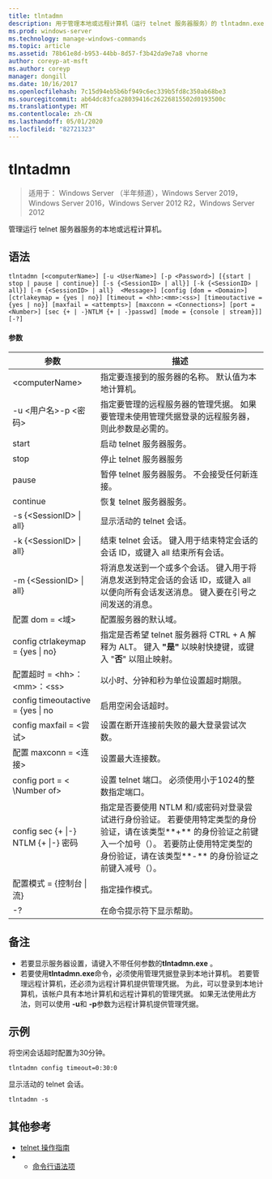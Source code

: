 ```yaml
---
title: tlntadmn
description: 用于管理本地或远程计算机（运行 telnet 服务器服务）的 tlntadmn.exe 参考主题。
ms.prod: windows-server
ms.technology: manage-windows-commands
ms.topic: article
ms.assetid: 78b61e8d-b953-44bb-8d57-f3b42da9e7a8 vhorne
author: coreyp-at-msft
ms.author: coreyp
manager: dongill
ms.date: 10/16/2017
ms.openlocfilehash: 7c15d94eb5b6bf949c6ec339b5fd8c350ab68be3
ms.sourcegitcommit: ab64dc83fca28039416c26226815502d0193500c
ms.translationtype: MT
ms.contentlocale: zh-CN
ms.lasthandoff: 05/01/2020
ms.locfileid: "82721323"
---
```

# <a name="tlntadmn"></a>tlntadmn

> 适用于： Windows Server （半年频道），Windows Server 2019，Windows Server 2016，Windows Server 2012 R2，Windows Server 2012

管理运行 telnet 服务器服务的本地或远程计算机。   

## <a name="syntax"></a>语法  
```  
tlntadmn [<computerName>] [-u <UserName>] [-p <Password>] [{start | stop | pause | continue}] [-s {<SessionID> | all}] [-k {<SessionID> | all}] [-m {<SessionID> | all}  <Message>] [config [dom = <Domain>] [ctrlakeymap = {yes | no}] [timeout = <hh>:<mm>:<ss>] [timeoutactive = {yes | no}] [maxfail = <attempts>] [maxconn = <Connections>] [port = <Number>] [sec {+ | -}NTLM {+ | -}passwd] [mode = {console | stream}]] [-?]  
```  
#### <a name="parameters"></a>参数  

|                   参数                    |                                                                                                                                                       描述                                                                                                                                                        |
|------------------------------------------------|--------------------------------------------------------------------------------------------------------------------------------------------------------------------------------------------------------------------------------------------------------------------------------------------------------------------------|
|                \<computerName>                 |                                                                                                                    指定要连接到的服务器的名称。 默认值为本地计算机。                                                                                                                    |
|         -u \<用户名>-p \<密码>          |                                                指定要管理的远程服务器的管理凭据。 如果要管理未使用管理凭据登录的远程服务器，则此参数是必需的。                                                |
|                     start                      |                                                                                                                                            启动 telnet 服务器服务。                                                                                                                                             |
|                      stop                      |                                                                                                                                             停止 telnet 服务器服务                                                                                                                                              |
|                     pause                      |                                                                                                                          暂停 telnet 服务器服务。 不会接受任何新连接。                                                                                                                          |
|                    continue                    |                                                                                                                                            恢复 telnet 服务器服务。                                                                                                                                            |
|          -s {\<SessionID> &#124; all}          |                                                                                                                                             显示活动的 telnet 会话。                                                                                                                                             |
|          -k {\<SessionID> &#124; all}          |                                                                                                        结束 telnet 会话。 键入用于结束特定会话的会话 ID，或键入 all 结束所有会话。                                                                                                         |
|    -m {\<SessionID> &#124; all}<Message>     |                                                   将消息发送到一个或多个会话。 键入用于将消息发送到特定会话的会话 ID，或键入 all 以便向所有会话发送消息。 键入要在引号之间发送的消息。                                                   |
|             配置 dom = \<域>             |                                                                                                                                      配置服务器的默认域。                                                                                                                                       |
|      config ctrlakeymap = {yes &#124; no}      |                                                                                     指定是否希望 telnet 服务器将 CTRL + A 解释为 ALT。 键入 **"是"** 以映射快捷键，或键入 "**否**" 以阻止映射。                                                                                     |
|       配置超时 = \<hh>：\<mm>：\<ss>       |                                                                                                                                 以小时、分钟和秒为单位设置超时期限。                                                                                                                                 |
|     config timeoutactive = {yes &#124; no      |                                                                                                                                            启用空闲会话超时。                                                                                                                                             |
|          config maxfail = \<尝试>          |                                                                                                                          设置在断开连接前失败的最大登录尝试次数。                                                                                                                          |
|        配置 maxconn = \<连接>         |                                                                                                                                         设置最大连接数。                                                                                                                                          |
|            config port = < \Number of>             |                                                                                                                    设置 telnet 端口。 必须使用小于1024的整数指定端口。                                                                                                                    |
| config sec {+ &#124;-} NTLM {+ &#124;-} 密码 | 指定是否要使用 NTLM 和/或密码对登录尝试进行身份验证。 若要使用特定类型的身份验证，请在该类型**+** 的身份验证之前键入一个加号（）。 若要防止使用特定类型的身份验证，请在该类型**-** 的身份验证之前键入减号（）。 |
|     配置模式 = {控制台 &#124; 流}      |                                                                                                                                             指定操作模式。                                                                                                                                             |
|                       -?                       |                                                                                                                                           在命令提示符下显示帮助。                                                                                                                                           |

## <a name="remarks"></a>备注  
-   若要显示服务器设置，请键入不带任何参数的**tlntadmn.exe** 。  
-   若要使用**tlntadmn.exe**命令，必须使用管理凭据登录到本地计算机。 若要管理远程计算机，还必须为远程计算机提供管理凭据。 为此，可以登录到本地计算机，该帐户具有本地计算机和远程计算机的管理凭据。 如果无法使用此方法，则可以使用 **-u**和 **-p**参数为远程计算机提供管理凭据。  

## <a name="examples"></a>示例  
将空闲会话超时配置为30分钟。  
```  
tlntadmn config timeout=0:30:0  
```  
显示活动的 telnet 会话。  
```  
tlntadmn -s  
```  

## <a name="additional-references"></a>其他参考  
-   [telnet 操作指南](https://technet.microsoft.com/library/cc753164(v=ws.10).aspx)  
-   - [命令行语法项](command-line-syntax-key.md)  
